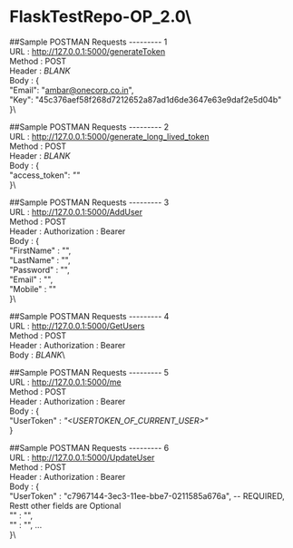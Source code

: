 # FlaskTestRepo-OP_2.0\

##Sample POSTMAN Requests --------- 1\
URL : http://127.0.0.1:5000/generateToken \
Method : POST\
Header : *BLANK*\
Body :  {\
    "Email": "ambar@onecorp.co.in",\
    "Key": "45c376aef58f268d7212652a87ad1d6de3647e63e9daf2e5d04b"\
}\

##Sample POSTMAN Requests --------- 2\
URL : http://127.0.0.1:5000/generate_long_lived_token \
Method : POST\
Header : *BLANK*\
Body :  {\
    "access_token": *"<OBTAINED FROM FIRST THE RESPONSE OF FIRST REQUEST>"*\
}\

##Sample POSTMAN Requests --------- 3\
URL : http://127.0.0.1:5000/AddUser \
Method : POST\
Header : Authorization : Bearer *<LONG-LIVE-TOKEN>*\
Body :  {\
    "FirstName" : "",\
    "LastName" : "",\
    "Password" : "",\
    "Email" : "",\
    "Mobile" : ""\
}\

##Sample POSTMAN Requests --------- 4\
URL : http://127.0.0.1:5000/GetUsers \
Method : POST\
Header : Authorization : Bearer *<LONG-LIVE-TOKEN>*\
Body :  *BLANK*\

##Sample POSTMAN Requests --------- 5\
URL : http://127.0.0.1:5000/me \
Method : POST\
Header : Authorization : Bearer *<LONG-LIVE-TOKEN>*\
Body :  {\
    "UserToken" : *"<USERTOKEN_OF_CURRENT_USER>"*\
}

##Sample POSTMAN Requests --------- 6\
URL : http://127.0.0.1:5000/UpdateUser \
Method : POST\
Header : Authorization : Bearer *<LONG-LIVE-TOKEN>*\
Body :  {\
    "UserToken" : "c7967144-3ec3-11ee-bbe7-0211585a676a",     -- REQUIRED, Restt other fields are Optional\
    "" : "",\
    "" : "", ...\
}\

